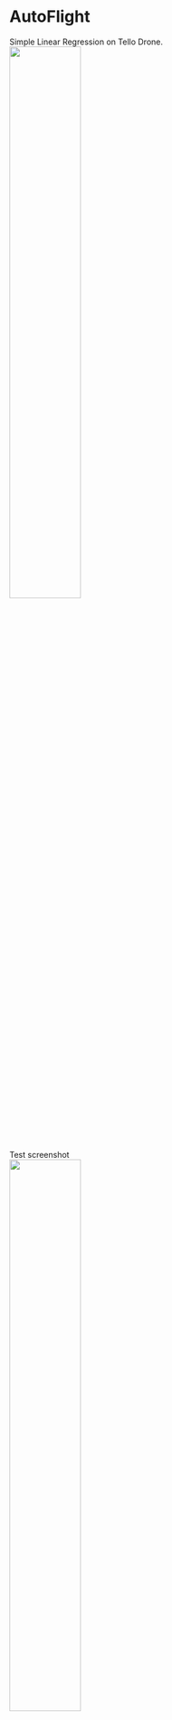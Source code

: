 # AutoFlight
Simple Linear Regression on Tello Drone.<br>
<img src = "https://github.com/mingweihe/AutoFlight/blob/master/screenshot/IMG_8626%202.JPG?raw=true" width='50%'><br>
Test screenshot<br>
<img src = "https://github.com/mingweihe/AutoFlight/blob/master/screenshot/screenshot2018-0703_14-03-47-235110.png?raw=true" width='50%'><br>
Training in jupyter<br>
<img src = "https://github.com/mingweihe/AutoFlight/blob/master/screenshot/screenshot2018-0703_18-31-34-560725.png?raw=true" width='50%'><br>
# Terminal command to start:<br>
sudo python start.py checkpoints/gesture/ checkpoints/operation/
<br>
# parameters description:<br>
"checkpoints/gesture/": gesture recognition checkpoint directory. (Detailed model refer to <a href='https://github.com/mingweihe/HandGestureRecognition'>HandGestureRecognition</a>)<br>
"checkpoints/operation/": autoflight checkpoint directory<br>
